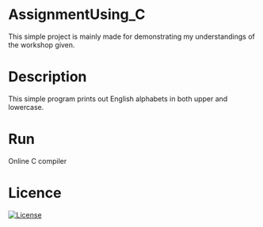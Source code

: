 # AssignmentUsing_C
This simple project is mainly made for demonstrating my understandings of the workshop given.

# Description 
This simple program prints out English alphabets in both upper and lowercase.

# Run
Online C compiler 

# Licence 
[![License](https://img.shields.io/badge/License-Apache%202.0-blue.svg)](https://opensource.org/licenses/Apache-2.0)
